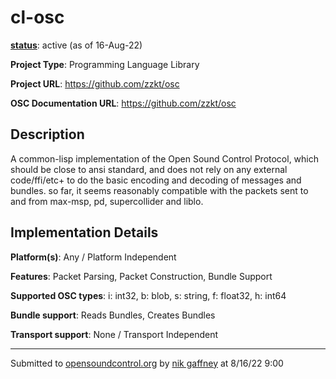 # cl-osc

**[status](../implementation-status.html)**: active (as of 16-Aug-22)

**Project Type**: Programming Language Library

**Project URL**: <https://github.com/zzkt/osc>

**OSC Documentation URL**: <https://github.com/zzkt/osc>

## Description

A common-lisp implementation of the Open Sound Control Protocol, which should be close to ansi standard, and does not rely on any external code/ffi/etc+ to do the basic encoding and decoding of messages and bundles. so far, it seems reasonably compatible with the packets sent to and from max-msp, pd, supercollider and liblo.

## Implementation Details

**Platform(s)**: Any / Platform Independent

**Features**: Packet Parsing, Packet Construction, Bundle Support

**Supported OSC types**: i: int32, b: blob, s: string, f: float32, h: int64

**Bundle support**: Reads Bundles, Creates Bundles

**Transport support**: None / Transport Independent

---
Submitted to [opensoundcontrol.org](https://opensoundcontrol.org) by [nik gaffney](https://github.com/zzkt) at 8/16/22 9:00
